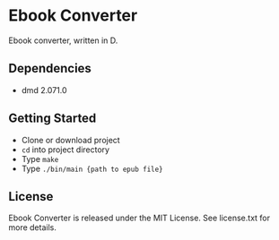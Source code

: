 # Ebook Converter

Ebook converter, written in D.

## Dependencies

* dmd 2.071.0

## Getting Started

* Clone or download project
* `cd` into project directory
* Type `make`
* Type `./bin/main {path to epub file}`

## License

Ebook Converter is released under the MIT License. See license.txt for more details.